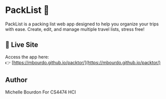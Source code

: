 # PackList 🎒

PackList is a packing list web app designed to help you organize your trips with ease. Create, edit, and manage multiple travel lists, stress free!

## 🚀 Live Site

Access the app here:  
👉 [https://mbourdo.github.io/packtor/](https://mbourdo.github.io/packtor/)

## Author
Michelle Bourdon
For CS4474 HCI 

